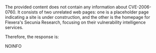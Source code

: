 The provided content does not contain any information about CVE-2006-0760. It consists of two unrelated web pages: one is a placeholder page indicating a site is under construction, and the other is the homepage for Flexera's Secunia Research, focusing on their vulnerability intelligence services.

Therefore, the response is:

NOINFO